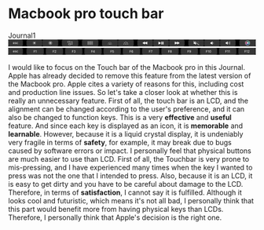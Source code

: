 # Macbook pro touch bar
Journal1
![touch_bar02](https://github.com/UsabilityEngineering/ux-portfolio-Wataru-Oshima-Tokyo/blob/master/assets/touchbar02.png)
![touch_bar01](https://github.com/UsabilityEngineering/ux-portfolio-Wataru-Oshima-Tokyo/blob/master/assets/touchbar01.png)


I would like to focus on the Touch bar of the Macbook pro in this Journal. Apple has already decided to remove this feature from the latest version of the Macbook pro. Apple cites a variety of reasons for this, including cost and production line issues. So let's take a closer look at whether this is really an unnecessary feature.
First of all, the touch bar is an LCD, and the alignment can be changed according to the user's preference, and it can also be changed to function keys. This is a very **effective** and **useful** feature. And since each key is displayed as an icon, it is **memorable** and **learnable**. However, because it is a liquid crystal display, it is undeniably very fragile in terms of **safety**, for example, it may break due to bugs caused by software errors or impact. I personally feel that physical buttons are much easier to use than LCD. First of all, the Touchbar is very prone to mis-pressing, and I have experienced many times when the key I wanted to press was not the one that I intended to press. Also, because it is an LCD, it is easy to get dirty and you have to be careful about damage to the LCD. Therefore, in terms of **satisfaction**, I cannot say it is fulfilled. Although it looks cool and futuristic, which means it's not all bad, I personally think that this part would benefit more from having physical keys than LCDs. Therefore, I personally think that Apple's decision is the right one.
